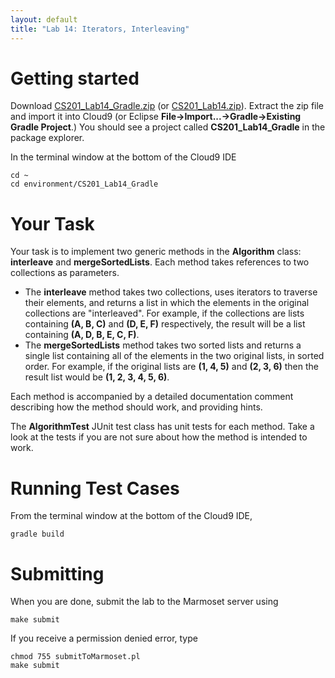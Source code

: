 ```yaml
---
layout: default
title: "Lab 14: Iterators, Interleaving"
---
```


Getting started
===============

Download [CS201\_Lab14\_Gradle.zip](gradle_src/CS201_Lab14_Gradle.zip) (or [CS201\_Lab14.zip](CS201_Lab14.zip)). Extract the zip file and import it into Cloud9 (or Eclipse **File&rarr;Import...&rarr;Gradle&rarr;Existing Gradle Project**.) You should see a project called **CS201\_Lab14\_Gradle** in the package explorer.

In the terminal window at the bottom of the Cloud9 IDE

    cd ~
    cd environment/CS201_Lab14_Gradle

Your Task
=========

Your task is to implement two generic methods in the **Algorithm** class: **interleave** and **mergeSortedLists**. Each method takes references to two collections as parameters.

-   The **interleave** method takes two collections, uses iterators to traverse their elements, and returns a list in which the elements in the original collections are "interleaved". For example, if the collections are lists containing **(A, B, C)** and **(D, E, F)** respectively, the result will be a list containing **(A, D, B, E, C, F)**.
-   The **mergeSortedLists** method takes two sorted lists and returns a single list containing all of the elements in the two original lists, in sorted order. For example, if the original lists are **(1, 4, 5)** and **(2, 3, 6)** then the result list would be **(1, 2, 3, 4, 5, 6)**.

Each method is accompanied by a detailed documentation comment describing how the method should work, and providing hints.

The **AlgorithmTest** JUnit test class has unit tests for each method. Take a look at the tests if you are not sure about how the method is intended to work.

Running Test Cases
==================

From the terminal window at the bottom of the Cloud9 IDE, 

    gradle build

Submitting
==========

When you are done, submit the lab to the Marmoset server using

    make submit
    
If you receive a permission denied error, type

    chmod 755 submitToMarmoset.pl
    make submit
    
<!--
From Eclipse
------------

If you have the [Simple Marmoset Uploader Plugin](../resources/index.html) installed, select the project (**CS201\_Lab14**) in the package explorer and then press the blue up arrow button in the toolbar. Enter your Marmoset username and password when prompted.

From a web browser
------------------

Save the project (**CS201\_Lab14**) to a zip file by right-clicking it and choosing

> **Export...&rarr;Archive File**

Upload the saved zip file to the Marmoset server as **lab14**. The server URL is

> <https://cs.ycp.edu/marmoset/>
-->